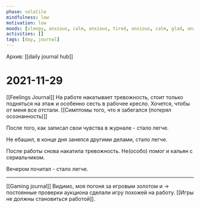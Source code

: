 ```yaml
---
phase: volatile
mindfulness: low
motivation: low
moods: [sleepy, anxious, calm, anxious, tired, anxious, calm, glad, anxious,]
activities: []
tags: [day, journal]
---
```

Архив: [[daily journal hub]]
# 2021-11-29
[[Feelings Journal]]
На работе накатывает тревожность, стоит только подняться на этаж и особенно сесть в рабочее кресло.
Хочется, чтобы от меня все отстали.
[[Симптомы того, что я забегался (потерял осознанность)]]

После того, как записал свои чувства в журнале - стало легче.

Не ебашил, в конце дня занялся другими делами, стало легче.

После работы снова накатила тревожность. Не(особо) помог и кальян с сериальчиком.

Вечером почитал - стало легче.
***
[[Gaming journal]]
Видимо, моя погоня за игровым золотом и -> постоянные проверки аукциона сделали игру похожей на работу.
[[Игры не должны становиться работой]].